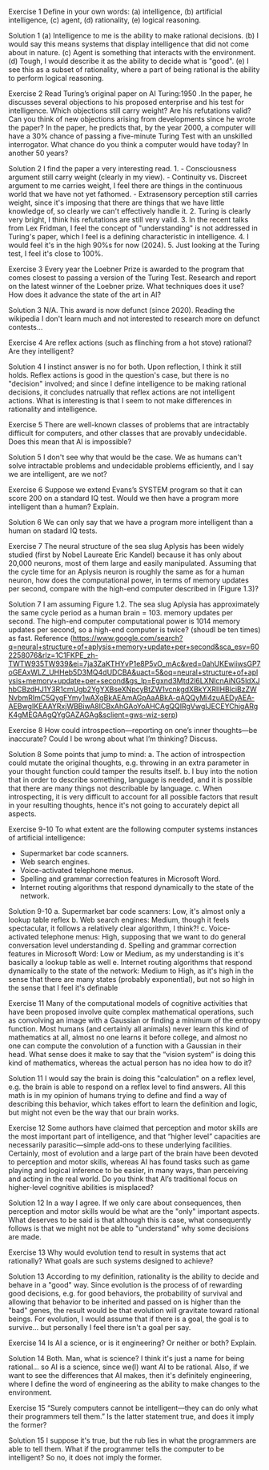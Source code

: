 Exercise 1
Define in your own words: (a) intelligence, (b) artificial intelligence, (c) agent, (d) rationality, (e) logical reasoning.

Solution 1
(a) Intelligence to me is the ability to make rational decisions.
(b) I would say this means systems that display intelligence that did not come about in nature.
(c) Agent is something that interacts with the environment.
(d) Tough, I would describe it as the ability to decide what is "good".
(e) I see this as a subset of rationality, where a part of being rational is the ability to perform logical reasoning.

Exercise 2
Read Turing’s original paper on AI Turing:1950 .In the paper, he discusses several objections to his proposed enterprise and his test for intelligence. Which objections still carry weight? Are his refutations valid? Can you think of new objections arising from developments since he wrote the paper? In the paper, he predicts that, by the year 2000, a computer will have a 30% chance of passing a five-minute Turing Test with an unskilled interrogator. What chance do you think a computer would have today? In another 50 years?

Solution 2
I find the paper a very interesting read.
1. 
    - Consciousness argument still carry weight (clearly in my view).
    - Continuity vs. Discreet argument to me carries weight, I feel there are things in the continuous world that we have not yet fathomed.
    - Extrasensory perception still carries weight, since it's imposing that there are things that we have little knowledge of, so clearly we can't effectively handle it.
2. Turing is clearly very bright, I think his refutations are still very valid.
3. In the recent talks from Lex Fridman, I feel the concept of "understanding" is not addressed in Turing's paper, which I feel is a defining characteristic in intelligence.
4. I would feel it's in the high 90%s for now (2024).
5. Just looking at the Turing test, I feel it's close to 100%.

Exercise 3
Every year the Loebner Prize is awarded to the program that comes closest to passing a version of the Turing Test. Research and report on the latest winner of the Loebner prize. What techniques does it use? How does it advance the state of the art in AI?

Solution 3
N/A. This award is now defunct (since 2020). Reading the wikipedia I don't learn much and not interested to research more on defunct contests...

Exercise 4
Are reflex actions (such as flinching from a hot stove) rational? Are they intelligent?

Solution 4
I instinct answer is no for both. Upon reflection, I think it still holds. Reflex actions is good in the question's case, but there is no "decision" involved; and since I define intelligence to be making rational decisions, it concludes natrually that reflex actions are not intelligent actions. What is interesting is that I seem to not make differences in rationality and intelligence.

Exercise 5
There are well-known classes of problems that are intractably difficult for computers, and other classes that are provably undecidable. Does this mean that AI is impossible?

Solution 5
I don't see why that would be the case. We as humans can't solve intractable problems and undecidable problems efficiently, and I say we are intelligent, are we not?

Exercise 6
Suppose we extend Evans’s SYSTEM program so that it can score 200 on a standard IQ test. Would we then have a program more intelligent than a human? Explain.

Solution 6
We can only say that we have a program more intelligent than a human on stadard IQ tests.

Exercise 7
The neural structure of the sea slug Aplysis has been widely studied (first by Nobel Laureate Eric Kandel) because it has only about 20,000 neurons, most of them large and easily manipulated. Assuming that the cycle time for an Aplysis neuron is roughly the same as for a human neuron, how does the computational power, in terms of memory updates per second, compare with the high-end computer described in (Figure 1.3)?

Solution 7
I am assuming Figure 1.2.
The sea slug Aplysia has approximately the same cycle period as a human brain = 103. memory updates per second. The high-end computer computational power is 1014 memory updates per second, so a high-end computer is twice? (shoudl be ten times) as fast.
Reference (https://www.google.com/search?q=neural+structure+of+aplysis+memory+update+per+second&sca_esv=602258076&rlz=1C1FKPE_zh-TWTW935TW939&ei=7ja3ZaKTHYvP1e8P5vO_mAc&ved=0ahUKEwiiwsGP7oGEAxWLZ_UHHeb5D3MQ4dUDCBA&uact=5&oq=neural+structure+of+aplysis+memory+update+per+second&gs_lp=Egxnd3Mtd2l6LXNlcnAiNG5ldXJhbCBzdHJ1Y3R1cmUgb2YgYXBseXNpcyBtZW1vcnkgdXBkYXRlIHBlciBzZWNvbmRImC5QygFYmy1wAXgBkAEAmAGpAaABkA-qAQQyMi4zuAEDyAEA-AEBwgIKEAAYRxjWBBiwA8ICBxAhGAoYoAHCAgQQIRgVwgIJECEYChigARgK4gMEGAAgQYgGAZAGAg&sclient=gws-wiz-serp)

Exercise 8
How could introspection—reporting on one’s inner thoughts—be inaccurate? Could I be wrong about what I’m thinking? Discuss.

Solution 8
Some points that jump to mind:
a. The action of introspection could mutate the original thoughts, e.g. throwing in an extra parameter in your thought function could tamper the results itself.
b. I buy into the notion that in order to describe something, language is needed, and it is possible that there are many things not describable by language.
c. When introspecting, it is very difficult to account for all possible factors that result in your resulting thoughts, hence it's not going to accurately depict all aspects.

Exercise 9-10
To what extent are the following computer systems instances of artificial intelligence:
- Supermarket bar code scanners.
- Web search engines.
- Voice-activated telephone menus.
- Spelling and grammar correction features in Microsoft Word.
- Internet routing algorithms that respond dynamically to the state of the network.

Solution 9-10
a. Supermarket bar code scanners: Low, it's almost only a lookup table reflex
b. Web search engines: Medium, though it feels spectacular, it follows a relatively clear algorithm, I think?!
c. Voice-activated telephone menus: High, supposing that we want to do general conversation level understanding
d. Spelling and grammar correction features in Microsoft Word: Low or Medium, as my understanding is it's basically a lookup table as well
e. Internet routing algorithms that respond dynamically to the state of the network: Medium to High, as it's high in the sense that there are many states (probably exponential), but not so high in the sense that I feel it's definable

Exercise 11
Many of the computational models of cognitive activities that have been proposed involve quite complex mathematical operations, such as convolving an image with a Gaussian or finding a minimum of the entropy function. Most humans (and certainly all animals) never learn this kind of mathematics at all, almost no one learns it before college, and almost no one can compute the convolution of a function with a Gaussian in their head. What sense does it make to say that the “vision system” is doing this kind of mathematics, whereas the actual person has no idea how to do it?

Solution 11
I would say the brain is doing this "calculation" on a reflex level, e.g. the brain is able to respond on a reflex level to find answers. All this math is in my opinion of humans trying to define and find a way of describing this behavior, which takes effort to learn the definition and logic, but might not even be the way that our brain works.

Exercise 12
Some authors have claimed that perception and motor skills are the most important part of intelligence, and that “higher level” capacities are necessarily parasitic—simple add-ons to these underlying facilities. Certainly, most of evolution and a large part of the brain have been devoted to perception and motor skills, whereas AI has found tasks such as game playing and logical inference to be easier, in many ways, than perceiving and acting in the real world. Do you think that AI’s traditional focus on higher-level cognitive abilities is misplaced?

Solution 12
In a way I agree. If we only care about consequences, then perception and motor skills would be what are the "only" important aspects. What deserves to be said is that although this is case, what consequently follows is that we might not be able to "understand" why some decisions are made.

Exercise 13
Why would evolution tend to result in systems that act rationally? What goals are such systems designed to achieve?

Solution 13
According to my definition, rationality is the ability to decide and behave in a "good" way. Since evolution is the process of of rewarding good decisions, e.g. for good behaviors, the probability of survival and allowing that behavior to be inherited and passed on is higher than the "bad" genes, the result would be that evolution will gravitate toward rational beings. For evolution, I would assume that if there is a goal, the goal is to survive... but personally I feel there isn't a goal per say.

Exercise 14
Is AI a science, or is it engineering? Or neither or both? Explain.

Solution 14
Both. Man, what is science? I think it's just a name for being rational... so AI is a science, since we(I) want AI to be rational. Also, if we want to see the differences that AI makes, then it's definitely engineering, where I define the word of engineering as the ability to make changes to the environment.

Exercise 15
“Surely computers cannot be intelligent—they can do only what their programmers tell them.” Is the latter statement true, and does it imply the former?

Solution 15
I suppose it's true, but the rub lies in what the programmers are able to tell them. What if the programmer tells the computer to be intelligent? So no, it does not imply the former.